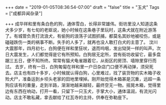 +++
date = "2019-01-05T08:36:54-07:00"
draft = "false"
title = "玉犬"
Tags = ["成都异闻杂录"]

+++
成华祥和里有条白色的狗，通体雪白，长得非常雄伟。街坊里没人知道这条犬多少岁，有七旬的老妪说，她小时候在这条巷子里玩时，这条犬就在附近游荡了。有城管负责打流浪犬，有偷狗的浪荡子试图抓捕，都莫名其妙地被咬伤，或是磕碰跌伤一类的祸事不断。失手的人多了，就再也没人敢打白犬的主意了。
汶川大震那年，四月初七，白狗便在祥和里狂吠，退而呜咽，发出恸哭一样的叫声。次日大震发生，人们都觉得是它有所预知。白狗居无定所，尝有街坊收留它，最多盘踞三五日，便不知所终。常常有猫犬龟雀跟着它，从街区的房顶、墙隙里穿行而过。
去岁，终有一日，白狗匍匐在祥和里一户日杂店门口便不再动弹，须臾死去。店主也有四十多岁，小时候就认得白狗，心里难过，找了装货物的实木箱子收殓犬尸，准备运到乡坝头老家的田地里埋掉。刚开始觉得木箱甚是沉重，远超一条狗应该有的重量，走到半路，渐渐地越来越轻，最终空无一物。摇晃木箱，觉得里边有东西在响动，打开一看，只留下一只玉犬，手掌大小，通体温润，有流光闪动。店主不敢私藏，拿去献给了红瓦寺的主持，供奉在弥勒座下。 

